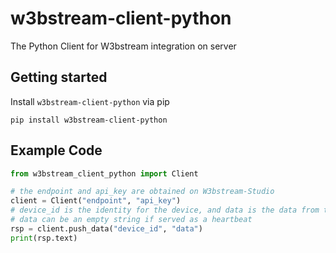 # w3bstream-client-python

The Python Client for W3bstream integration on server

## Getting started

Install `w3bstream-client-python` via pip
``` shell
pip install w3bstream-client-python
```


## Example Code

``` py
from w3bstream_client_python import Client

# the endpoint and api_key are obtained on W3bstream-Studio
client = Client("endpoint", "api_key") 
# device_id is the identity for the device, and data is the data from the device. 
# data can be an empty string if served as a heartbeat
rsp = client.push_data("device_id", "data")
print(rsp.text)
```